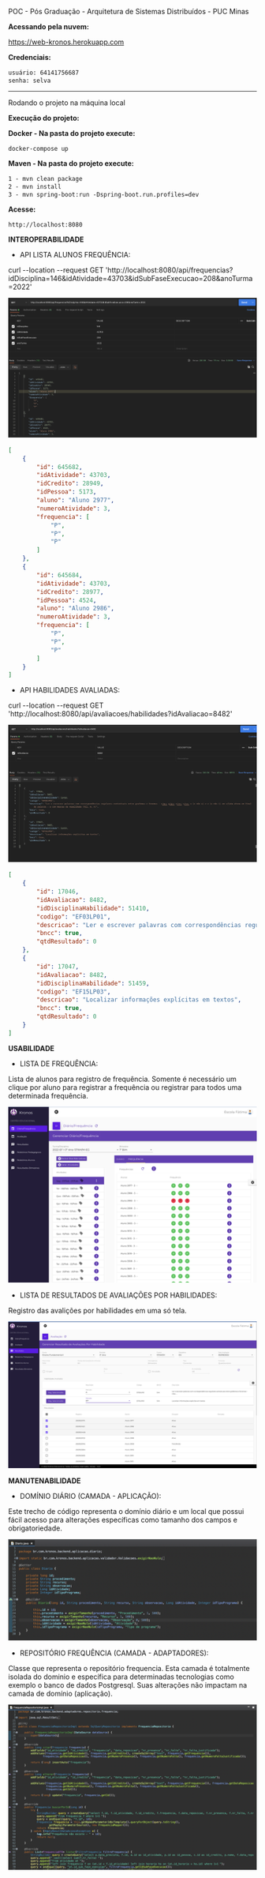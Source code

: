 POC - Pós Graduação - Arquitetura de Sistemas Distribuídos - PUC Minas

**Acessando pela nuvem:**

https://web-kronos.herokuapp.com


**Credenciais:**
```
usuário: 64141756687
senha: selva
```
---------------------------------
Rodando o projeto na máquina local

**Execução do projeto:**

**Docker - Na pasta do projeto execute:**
```
docker-compose up
```
**Maven - Na pasta do projeto execute:**

```
1 - mvn clean package
2 - mvn install
3 - mvn spring-boot:run -Dspring-boot.run.profiles=dev
```

**Acesse:**

```
http://localhost:8080
```

**INTEROPERABILIDADE**

- API LISTA ALUNOS FREQUÊNCIA:

curl --location --request GET 'http://localhost:8080/api/frequencias?idDisciplina=146&idAtividade=43703&idSubFaseExecucao=208&anoTurma=2022'

![This is an image](https://github.com/rafaelprogrammer/poc-kronos/blob/main/images/EvidenciaAlunosFrequenciasAPI.png)

````json
[
    {
        "id": 645682,
        "idAtividade": 43703,
        "idCredito": 28949,
        "idPessoa": 5173,
        "aluno": "Aluno 2977",
        "numeroAtividade": 3,
        "frequencia": [
            "P",
            "P",
            "P"
        ]
    },
    {
        "id": 645684,
        "idAtividade": 43703,
        "idCredito": 28977,
        "idPessoa": 4524,
        "aluno": "Aluno 2986",
        "numeroAtividade": 3,
        "frequencia": [
            "P",
            "P",
            "P"
        ]
    }
]
````

- API HABILIDADES AVALIADAS:

curl --location --request GET 'http://localhost:8080/api/avaliacoes/habilidades?idAvaliacao=8482'

![This is an image](https://github.com/rafaelprogrammer/poc-kronos/blob/main/images/EvidenciaHabilidadesDeUmaAvaliacaoAPI.png)

`````json
[
    {
        "id": 17046,
        "idAvaliacao": 8482,
        "idDisciplinaHabilidade": 51410,
        "codigo": "EF03LP01",
        "descricao": "Ler e escrever palavras com correspondências regulares contextuais entre grafemas e fonemas – c/qu; g/gu; r/rr; s/ss; o (e não u) e e (e não i) em sílaba átona em final de palavra – e com marcas de nasalidade (til, m, n)",
        "bncc": true,
        "qtdResultado": 0
    },
    {
        "id": 17047,
        "idAvaliacao": 8482,
        "idDisciplinaHabilidade": 51459,
        "codigo": "EF15LP03",
        "descricao": "Localizar informações explícitas em textos",
        "bncc": true,
        "qtdResultado": 0
    }
]
`````

**USABILIDADE**

- LISTA DE FREQUÊNCIA:

Lista de alunos para registro de frequência. Somente é necessário um clique por aluno para registrar a frequência ou registrar para todos uma determinada frequência.

![This is an image](https://github.com/rafaelprogrammer/poc-kronos/blob/main/images/EvidenciaAlunasFrequenciasUsabilidade.png)

- LISTA DE RESULTADOS DE AVALIAÇÕES POR HABILIDADES:

Registro das avalições por habilidades em uma só tela.

![This is an image](https://github.com/rafaelprogrammer/poc-kronos/blob/main/images/EvidenciaResultadoAvaliacoesPorHabilidadeUsabilidade.png)

**MANUTENABILIDADE**

- DOMÍNIO DIÁRIO (CAMADA - APLICAÇÃO):

Este trecho de código representa o domínio diário e um local que possui fácil acesso para alterações específicas como tamanho dos campos e obrigatoriedade.

![This is an image](https://github.com/rafaelprogrammer/poc-kronos/blob/main/images/EvidenciaDiarioManutenabilidade.png)

- REPOSITÓRIO FREQUÊNCIA (CAMADA - ADAPTADORES):

Classe que representa o repositório frequencia. Esta camada é totalmente isolada do dominio e específica para determinadas tecnologias como exemplo o banco de dados Postgresql. Suas alterações não impactam na camada de domínio (aplicação).

![This is an image](https://github.com/rafaelprogrammer/poc-kronos/blob/main/images/EvidenciaFrequenciasRepositorioManutenabilidade.png)



